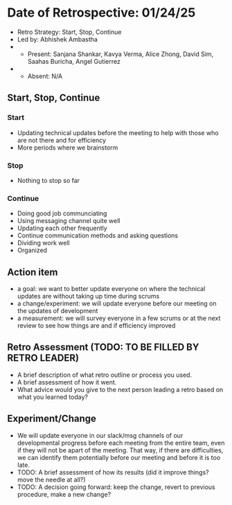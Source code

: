 # Date of Retrospective: 01/24/25

* Retro Strategy: Start, Stop, Continue
* Led by: Abhishek Ambastha
* * Present: Sanjana Shankar, Kavya Verma, Alice Zhong, David Sim, Saahas Buricha, Angel Gutierrez
* * Absent: N/A

## Start, Stop, Continue

### Start
- Updating technical updates before the meeting to help with those who are not there and for efficiency
- More periods where we brainstorm

### Stop
- Nothing to stop so far

### Continue
- Doing good job communciating
- Using messaging channel quite well 
- Updating each other frequently
- Continue communication methods and asking questions
- Dividing work well
- Organized

## Action item
* a goal: we want to better update everyone on where the technical updates are without taking up time during scrums 
* a change/experiment: we will update everyone before our meeting on the updates of development 
* a measurement: we will survey everyone in a few scrums or at the next review to see how things are and if efficiency improved 

## Retro Assessment (TODO: TO BE FILLED BY RETRO LEADER)

* A brief description of what retro outline or process you used.
* A brief assessment of how it went.
* What advice would you give to the next person leading a retro
  based on what you learned today?

## Experiment/Change

* We will update everyone in our slack/msg channels of our developmental progress before each meeting from the entire team, even if they will not be apart of the meeting. That way, if there are difficulties, we can identify them potentially before our meeting and before it is too late. 
* TODO: A brief assessment of how its results (did it improve things? move the needle at all?)
* TODO: A decision going forward: keep the change, revert to previous procedure, make a new change? 
